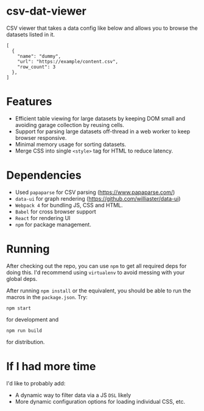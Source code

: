 # csv-dat-viewer

CSV viewer that takes a data config like below and allows you to browse the datasets listed in it.

```
[
  {
    "name": "dummy",
    "url": "https://example/content.csv",
    "row_count": 3
  },
]
```

# Features

- Efficient table viewing for large datasets by keeping DOM small and avoiding garage collection by reusing cells.
- Support for parsing large datasets off-thread in a web worker to keep browser responsive.
- Minimal memory usage for sorting datasets.
- Merge CSS into single `<style>` tag for HTML to reduce latency.

# Dependencies

- Used `papaparse` for CSV parsing (https://www.papaparse.com/)
- `data-ui` for graph rendering (https://github.com/williaster/data-ui)
- `Webpack 4` for bundling JS, CSS and HTML.
- `Babel` for cross browser support
- `React` for rendering UI
- `npm` for package management.

# Running

After checking out the repo, you can use `npm` to get all required deps for doing this. I'd recommend
using `virtualenv` to avoid messing with your global deps.

After running `npm install` or the equivalent, you should be able to run the macros in the `package.json`. Try:

```
npm start
```

for development and

```
npm run build
```

for distribution.

# If I had more time

I'd like to probably add:

- A dynamic way to filter data via a JS `DSL` likely
- More dynamic configuration options for loading individual CSS, etc.